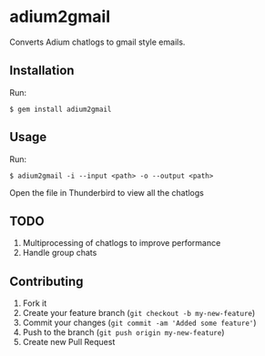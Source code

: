 # adium2gmail

Converts Adium chatlogs to gmail style emails.

## Installation

Run:

    $ gem install adium2gmail

## Usage

Run:

    $ adium2gmail -i --input <path> -o --output <path>

Open the file in Thunderbird to view all the chatlogs

## TODO

1. Multiprocessing of chatlogs to improve performance
2. Handle group chats

## Contributing

1. Fork it
2. Create your feature branch (`git checkout -b my-new-feature`)
3. Commit your changes (`git commit -am 'Added some feature'`)
4. Push to the branch (`git push origin my-new-feature`)
5. Create new Pull Request
